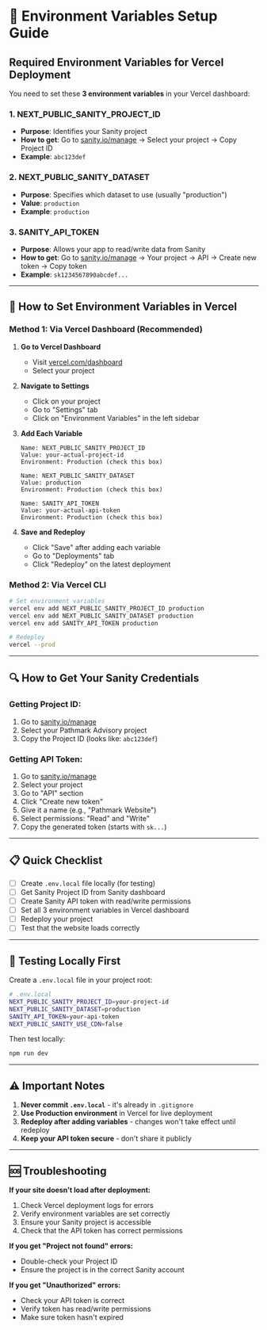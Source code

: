 # 🔑 Environment Variables Setup Guide

## Required Environment Variables for Vercel Deployment

You need to set these **3 environment variables** in your Vercel dashboard:

### 1. **NEXT_PUBLIC_SANITY_PROJECT_ID**
- **Purpose**: Identifies your Sanity project
- **How to get**: Go to [sanity.io/manage](https://sanity.io/manage) → Select your project → Copy Project ID
- **Example**: `abc123def`

### 2. **NEXT_PUBLIC_SANITY_DATASET**
- **Purpose**: Specifies which dataset to use (usually "production")
- **Value**: `production`
- **Example**: `production`

### 3. **SANITY_API_TOKEN**
- **Purpose**: Allows your app to read/write data from Sanity
- **How to get**: Go to [sanity.io/manage](https://sanity.io/manage) → Your project → API → Create new token → Copy token
- **Example**: `sk1234567890abcdef...`

---

## 🚀 How to Set Environment Variables in Vercel

### **Method 1: Via Vercel Dashboard (Recommended)**

1. **Go to Vercel Dashboard**
   - Visit [vercel.com/dashboard](https://vercel.com/dashboard)
   - Select your project

2. **Navigate to Settings**
   - Click on your project
   - Go to "Settings" tab
   - Click on "Environment Variables" in the left sidebar

3. **Add Each Variable**
   ```
   Name: NEXT_PUBLIC_SANITY_PROJECT_ID
   Value: your-actual-project-id
   Environment: Production (check this box)
   ```

   ```
   Name: NEXT_PUBLIC_SANITY_DATASET
   Value: production
   Environment: Production (check this box)
   ```

   ```
   Name: SANITY_API_TOKEN
   Value: your-actual-api-token
   Environment: Production (check this box)
   ```

4. **Save and Redeploy**
   - Click "Save" after adding each variable
   - Go to "Deployments" tab
   - Click "Redeploy" on the latest deployment

### **Method 2: Via Vercel CLI**

```bash
# Set environment variables
vercel env add NEXT_PUBLIC_SANITY_PROJECT_ID production
vercel env add NEXT_PUBLIC_SANITY_DATASET production
vercel env add SANITY_API_TOKEN production

# Redeploy
vercel --prod
```

---

## 🔍 How to Get Your Sanity Credentials

### **Getting Project ID:**
1. Go to [sanity.io/manage](https://sanity.io/manage)
2. Select your Pathmark Advisory project
3. Copy the Project ID (looks like: `abc123def`)

### **Getting API Token:**
1. Go to [sanity.io/manage](https://sanity.io/manage)
2. Select your project
3. Go to "API" section
4. Click "Create new token"
5. Give it a name (e.g., "Pathmark Website")
6. Select permissions: "Read" and "Write"
7. Copy the generated token (starts with `sk...`)

---

## 📋 Quick Checklist

- [ ] Create `.env.local` file locally (for testing)
- [ ] Get Sanity Project ID from Sanity dashboard
- [ ] Create Sanity API token with read/write permissions
- [ ] Set all 3 environment variables in Vercel dashboard
- [ ] Redeploy your project
- [ ] Test that the website loads correctly

---

## 🧪 Testing Locally First

Create a `.env.local` file in your project root:

```bash
# .env.local
NEXT_PUBLIC_SANITY_PROJECT_ID=your-project-id
NEXT_PUBLIC_SANITY_DATASET=production
SANITY_API_TOKEN=your-api-token
NEXT_PUBLIC_SANITY_USE_CDN=false
```

Then test locally:
```bash
npm run dev
```

---

## ⚠️ Important Notes

1. **Never commit `.env.local`** - it's already in `.gitignore`
2. **Use Production environment** in Vercel for live deployment
3. **Redeploy after adding variables** - changes won't take effect until redeploy
4. **Keep your API token secure** - don't share it publicly

---

## 🆘 Troubleshooting

**If your site doesn't load after deployment:**
1. Check Vercel deployment logs for errors
2. Verify environment variables are set correctly
3. Ensure your Sanity project is accessible
4. Check that the API token has correct permissions

**If you get "Project not found" errors:**
- Double-check your Project ID
- Ensure the project is in the correct Sanity account

**If you get "Unauthorized" errors:**
- Check your API token is correct
- Verify token has read/write permissions
- Make sure token hasn't expired
